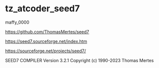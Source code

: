 # tz_atcoder_seed7

maffy_0000

https://github.com/ThomasMertes/seed7

https://seed7.sourceforge.net/index.htm

https://sourceforge.net/projects/seed7/

SEED7 COMPILER Version 3.2.1 Copyright (c) 1990-2023 Thomas Mertes
